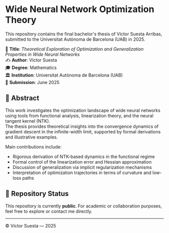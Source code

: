 # Wide Neural Network Optimization Theory

This repository contains the final bachelor's thesis of Víctor Suesta Arribas, submitted to the Universitat Autònoma de Barcelona (UAB) in 2025.

📘 **Title**: *Theoretical Exploration of Optimization and Generalization Properties in Wide Neural Networks*  
✍️ **Author**: Víctor Suesta  
🎓 **Degree**: Mathematics  
🏛️ **Institution**: Universitat Autònoma de Barcelona (UAB)  
📅 **Submission**: June 2025  

## 🧠 Abstract

This work investigates the optimization landscape of wide neural networks using tools from functional analysis, linearization theory, and the neural tangent kernel (NTK).  
The thesis provides theoretical insights into the convergence dynamics of gradient descent in the infinite-width limit, supported by formal derivations and illustrative examples.

Main contributions include:
- Rigorous derivation of NTK-based dynamics in the functional regime  
- Formal control of the linearization error and Hessian approximation  
- Discussion of generalization via implicit regularization mechanisms  
- Interpretation of optimization trajectories in terms of curvature and low-loss paths


## 📌 Repository Status

This repository is currently **public**. For academic or collaboration purposes, feel free to explore or contact me directly.

---

© Víctor Suesta — 2025
